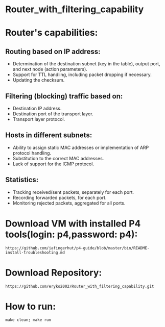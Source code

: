 # Router_with_filtering_capability

# Router's capabilities:

## Routing based on IP address:
- Determination of the destination subnet (key in the table), output port, and next node (action parameters).
- Support for TTL handling, including packet dropping if necessary.
- Updating the checksum.
## Filtering (blocking) traffic based on:
- Destination IP address.
- Destination port of the transport layer.
- Transport layer protocol.
## Hosts in different subnets:
- Ability to assign static MAC addresses or implementation of ARP protocol handling.
- Substitution to the correct MAC addresses.
- Lack of support for the ICMP protocol.
## Statistics:
- Tracking received/sent packets, separately for each port.
- Recording forwarded packets, for each port.
- Monitoring rejected packets, aggregated for all ports.


# Download VM with installed P4 tools(login: p4,password: p4):
```
https://github.com/jafingerhut/p4-guide/blob/master/bin/README-install-troubleshooting.md
```
# Download Repository:
```
https://github.com/eryko2002/Router_with_filtering_capability.git
```
# How to run:
```
make clean; make run
```
